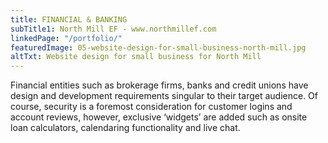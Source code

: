```yaml
---
title: FINANCIAL & BANKING
subTitle1: North Mill EF - www.northmillef.com
linkedPage: "/portfolio/"
featuredImage: 05-website-design-for-small-business-north-mill.jpg
altTxt: Website design for small business for North Mill
---
```


Financial entities such as brokerage firms, banks and credit unions have design and development requirements singular to their target audience. Of course, security is a foremost consideration for customer logins and account reviews, however, exclusive ‘widgets’ are added such as onsite loan calculators, calendaring functionality and live chat.
